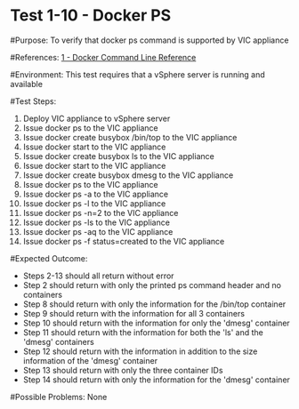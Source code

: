 Test 1-10 - Docker PS
=======

#Purpose:
To verify that docker ps command is supported by VIC appliance

#References:
[1 - Docker Command Line Reference](https://docs.docker.com/engine/reference/commandline/ps/)

#Environment:
This test requires that a vSphere server is running and available

#Test Steps:
1. Deploy VIC appliance to vSphere server
2. Issue docker ps to the VIC appliance
3. Issue docker create busybox /bin/top to the VIC appliance
4. Issue docker start <containerID> to the VIC appliance
5. Issue docker create busybox ls to the VIC appliance
6. Issue docker start <containerID> to the VIC appliance
7. Issue docker create busybox dmesg to the VIC appliance
8. Issue docker ps to the VIC appliance
9. Issue docker ps -a to the VIC appliance
10. Issue docker ps -l to the VIC appliance
11. Issue docker ps -n=2 to the VIC appliance
12. Issue docker ps -ls to the VIC appliance
13. Issue docker ps -aq to the VIC appliance
14. Issue docker ps -f status=created to the VIC appliance

#Expected Outcome:
* Steps 2-13 should all return without error
* Step 2 should return with only the printed ps command header and no containers
* Step 8 should return with only the information for the /bin/top container
* Step 9 should return with the information for all 3 containers
* Step 10 should return with the information for only the 'dmesg' container
* Step 11 should return with the information for both the 'ls' and the 'dmesg' containers
* Step 12 should return with the information in addition to the size information of the 'dmesg' container
* Step 13 should return with only the three container IDs
* Step 14 should return with only the information for the 'dmesg' container

#Possible Problems:
None